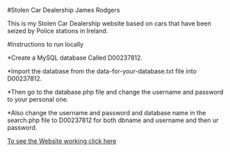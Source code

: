 
#Stolen Car Dealership James Rodgers

This is my Stolen Car Dealership website based on cars that have been seized by Police stations in Ireland.

#Instructions to run locally

*Create a MySQL database Called D00237812.

*Import the database from the data-for-your-database.txt file into D00237812.

*Then go to the database.php file and change the username and password to your personal one.

*Also change the username and password and database name in the search.php file to D00237812 for both dbname and username and then ur password.

[To see the Website working click here](https://mysql05.comp.dkit.ie/D00237812/CA1/index.php)

